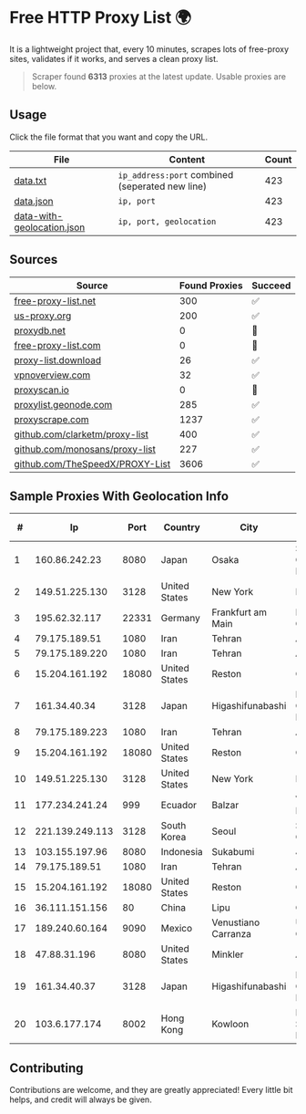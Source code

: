 
# Free HTTP Proxy List 🌍

It is a lightweight project that, every 10 minutes, scrapes lots of free-proxy sites, validates if it works, and serves a clean proxy list.


> Scraper found **6313** proxies at the latest update. Usable proxies are below.

## Usage

Click the file format that you want and copy the URL.


|File|Content|Count|
|----|-------|-----|
|[data.txt](https://raw.githubusercontent.com/themiralay/Proxy-List-World/master/data.txt)|`ip_address:port` combined (seperated new line)|423|
|[data.json](https://raw.githubusercontent.com/themiralay/Proxy-List-World/master/data.json)|`ip, port`|423|
|[data-with-geolocation.json](https://raw.githubusercontent.com/themiralay/Proxy-List-World/master/data-with-geolocation.json)|`ip, port, geolocation`|423|

## Sources

|Source|Found Proxies|Succeed|
|------|-------------|-------|
|[free-proxy-list.net](https://free-proxy-list.net)|300|✅|
|[us-proxy.org](https://www.us-proxy.org)|200|✅|
|[proxydb.net](http://proxydb.net)|0|🚫|
|[free-proxy-list.com](https://free-proxy-list.com/?page=&port=&type%5B%5D=http&type%5B%5D=https&up_time=0&search=Search)|0|🚫|
|[proxy-list.download](https://www.proxy-list.download/HTTP)|26|✅|
|[vpnoverview.com](https://vpnoverview.com/privacy/anonymous-browsing/free-proxy-servers)|32|✅|
|[proxyscan.io](https://www.proxyscan.io)|0|🚫|
|[proxylist.geonode.com](https://proxylist.geonode.com/api/proxy-list?limit=300&page=1&sort_by=lastChecked&sort_type=desc&protocols=http,https)|285|✅|
|[proxyscrape.com](https://api.proxyscrape.com/v2/?request=displayproxies&protocol=http&timeout=10000&country=all&ssl=all&anonymity=all)|1237|✅|
|[github.com/clarketm/proxy-list](https://raw.githubusercontent.com/clarketm/proxy-list/master/proxy-list-raw.txt)|400|✅|
|[github.com/monosans/proxy-list](https://raw.githubusercontent.com/monosans/proxy-list/main/proxies/http.txt)|227|✅|
|[github.com/TheSpeedX/PROXY-List](https://raw.githubusercontent.com/TheSpeedX/PROXY-List/master/http.txt)|3606|✅|


## Sample Proxies With Geolocation Info

|#|Ip|Port|Country|City|Internet Service Provider|
|-|--|----|-------|----|-------------------------|
|1|160.86.242.23|8080|Japan|Osaka|Sony Network Communications Inc|
|2|149.51.225.130|3128|United States|New York|Rackdog, LLC|
|3|195.62.32.117|22331|Germany|Frankfurt am Main|PIO-Hosting GmbH|
|4|79.175.189.51|1080|Iran|Tehran|Afranet|
|5|79.175.189.220|1080|Iran|Tehran|Afranet|
|6|15.204.161.192|18080|United States|Reston|OVH SAS|
|7|161.34.40.34|3128|Japan|Higashifunabashi|NTT PC Communications, Inc.|
|8|79.175.189.223|1080|Iran|Tehran|Afranet|
|9|15.204.161.192|18080|United States|Reston|OVH SAS|
|10|149.51.225.130|3128|United States|New York|Rackdog, LLC|
|11|177.234.241.24|999|Ecuador|Balzar|Vasquez Burgos Livington|
|12|221.139.249.113|3128|South Korea|Seoul|SK Broadband Co Ltd|
|13|103.155.197.96|8080|Indonesia|Sukabumi|JEMBATANDATA|
|14|79.175.189.51|1080|Iran|Tehran|Afranet|
|15|15.204.161.192|18080|United States|Reston|OVH SAS|
|16|36.111.151.156|80|China|Lipu|China Telecom|
|17|189.240.60.164|9090|Mexico|Venustiano Carranza|Uninet S.A. de C.V.|
|18|47.88.31.196|8080|United States|Minkler|Alibaba.com LLC|
|19|161.34.40.37|3128|Japan|Higashifunabashi|NTT PC Communications, Inc.|
|20|103.6.177.174|8002|Hong Kong|Kowloon|HKBN Enterprise Solutions HK Limited|



## Contributing

Contributions are welcome, and they are greatly appreciated! Every
little bit helps, and credit will always be given.

